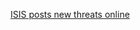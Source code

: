 <a href="http://www.cbsnews.com/news/paris-attacks-new-isis-video-includes-new-yorks-times-square/" target="_blank">ISIS posts new threats online</a>
